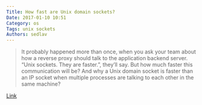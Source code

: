 ```yaml
---
Title: How fast are Unix domain sockets?
Date: 2017-01-10 10:51
Category: os
Tags: unix sockets
Authors: sedlav
---
```


> It probably happened more than once, when you ask your team about how a reverse proxy should talk to the application backend server. “Unix sockets. They are faster.”, they’ll say. But how much faster this communication will be? And why a Unix domain socket is faster than an IP socket when multiple processes are talking to each other in the same machine?

[Link](https://blog.myhro.info/2017/01/how-fast-are-unix-domain-sockets)
